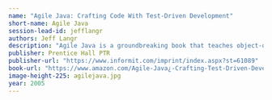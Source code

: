 ```yaml
---
name: "Agile Java: Crafting Code With Test-Driven Development"
short-name: Agile Java
session-lead-id: jefflangr
authors: Jeff Langr
description: "Agile Java is a groundbreaking book that teaches object-oriented programming in Java through the use of test-driven development (TDD). It is geared at new programmers. While the version of Java is way out of date, the principles still apply."
publisher: Prentice Hall PTR
publisher-url: "https://www.informit.com/imprint/index.aspx?st=61089"
book-url: "https://www.amazon.com/Agile-Java¿-Crafting-Test-Driven-Development/dp/0131482394"
image-height-225: agilejava.jpg
year: 2005
---
```

